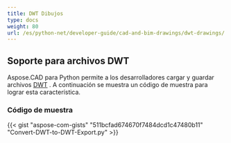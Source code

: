 ```yaml
---
title: DWT Dibujos
type: docs
weight: 80
url: /es/python-net/developer-guide/cad-and-bim-drawings/dwt-drawings/
---
```


## **Soporte para archivos DWT**

Aspose.CAD para Python permite a los desarrolladores cargar y guardar archivos [DWT](https://docs.fileformat.com/cad/dwt/) . A continuación se muestra un código de muestra para lograr esta característica.

### Código de muestra

{{< gist "aspose-com-gists" "511bcfad674670f7484dcd1c47480b11" "Convert-DWT-to-DWT-Export.py" >}}
